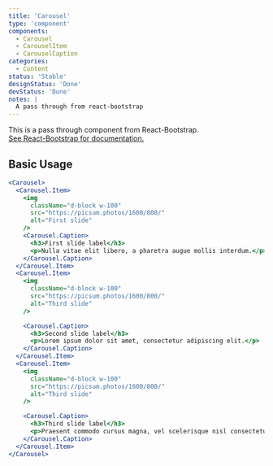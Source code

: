 ```yaml
---
title: 'Carousel'
type: 'component'
components:
  - Carousel
  - CarouselItem
  - CarouselCaption
categories:
  - Content
status: 'Stable'
designStatus: 'Done'
devStatus: 'Done'
notes: |
  A pass through from react-bootstrap
---
```


<p className="lead">
  This is a pass through component from React-Bootstrap.<br/>
  <a href="https://react-bootstrap-v4.netlify.app/components/carousel/" target="_blank" rel="noopener noreferrer">
    See React-Bootstrap for documentation.
  </a>
</p>

## Basic Usage

```jsx live
<Carousel>
  <Carousel.Item>
    <img
      className="d-block w-100"
      src="https://picsum.photos/1600/800/"
      alt="First slide"
    />
    <Carousel.Caption>
      <h3>First slide label</h3>
      <p>Nulla vitae elit libero, a pharetra augue mollis interdum.</p>
    </Carousel.Caption>
  </Carousel.Item>
  <Carousel.Item>
    <img
      className="d-block w-100"
      src="https://picsum.photos/1600/800/"
      alt="Third slide"
    />

    <Carousel.Caption>
      <h3>Second slide label</h3>
      <p>Lorem ipsum dolor sit amet, consectetur adipiscing elit.</p>
    </Carousel.Caption>
  </Carousel.Item>
  <Carousel.Item>
    <img
      className="d-block w-100"
      src="https://picsum.photos/1600/800/"
      alt="Third slide"
    />

    <Carousel.Caption>
      <h3>Third slide label</h3>
      <p>Praesent commodo cursus magna, vel scelerisque nisl consectetur.</p>
    </Carousel.Caption>
  </Carousel.Item>
</Carousel>
```
